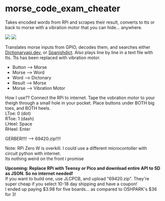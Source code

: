 # morse_code_exam_cheater
Takes encoded words from RPi and scrapes their result, converts to tts or back to morse with a vibration motor that you can hide... anywhere.

<img src="https://raw.githubusercontent.com/E-Krabs/morse_code_exam_cheater/main/3d_dark_front.png"></img>
<img src="https://raw.githubusercontent.com/E-Krabs/morse_code_exam_cheater/main/3D_dark_back.png"></img>

Translates morse inputs from GPIO, decodes them, and searches either <a href="https://api.dictionaryapi.dev">Dictionaryapi.dev</a>, or <a href="https://spanishdict.com">Spanishdict</a>.
Also plays line by line in a text file with tts. Tts has been replaced with vibration motor.

<ul>
  <li>Button --> Morse</li>
  <li>Morse --> Word</li>
  <li>Word --> Dictonary</li>
  <li>Result --> Morse</li>
  <li>Morse --> Vibration Motor</li>
</ul>

How I use??
Connect the RPi to internet. Tape the vobration motor to your theigh through a small hole in your pocket. Place buttons under BOTH big toes, and BOTH heels. <br>
LToe: 0 (dot)<br>
RToe: 1 (dash)<br>
LHeel: Space<br>
RHeel: Enter

GERBER!!!! --> 69420.zip!!!!

Note: RPi Zero W is overkill. I could use a different microcontoller with circuit python with internet.<br>
Its nothing weird on the front i promise<br>

<b>Upcoming: Replace RPi with Teensy or Pico and download entire API to SD as JSON. So no internet needed!</b><br>
If you want to build one, use JLCPCB, and upload "69420.zip". They're super cheap if you select 10-18 day shipping and have a coupon!<br>
I ended up paying $3.98 for five boards... as compared to OSHPARK's $36 for 3!
